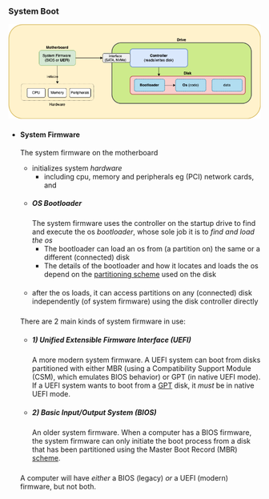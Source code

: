 ### System Boot

![image](img/system_boot.png)

- #### System Firmware 
    The system firmware on the motherboard  

    - initializes system _hardware_   
        - including cpu, memory and peripherals eg (PCI) network cards, and
    - ##### OS Bootloader
        The system firmware uses the controller on the startup drive to find and execute the os _bootloader_, whose sole job it is to _find and load the os_
        - The bootloader can load an os from (a partition on) the same or a different (connected) disk 
        - The details of the bootloader and how it locates and loads the os depend on the [partitioning scheme](disks_and_partitions.md) used on the disk

    ####
    - after the os loads, it can access partitions on any (connected) disk independently (of system firmware) using the disk controller directly


    ###
    There are 2 main kinds of system firmware in use:

    ####
    - ##### 1)  Unified Extensible Firmware Interface (UEFI)
        A more modern system firmware. A UEFI system can boot from disks partitioned with either MBR (using a Compatibility Support Module (CSM), which emulates BIOS behavior) or GPT (in native UEFI mode). If a UEFI system wants to boot from a [GPT](disks_and_partitions.md) disk, it *must* be in native UEFI mode.

    - ##### 2) Basic Input/Output System (BIOS)
        An older system firmware. When a computer has a BIOS firmware, the system firmware can only initiate the boot process from a disk that has been partitioned using the Master Boot Record (MBR) [scheme](disks_and_partitions.md).



    #####
    A computer will have *either* a BIOS (legacy) *or* a UEFI (modern) firmware, but not both.
        



